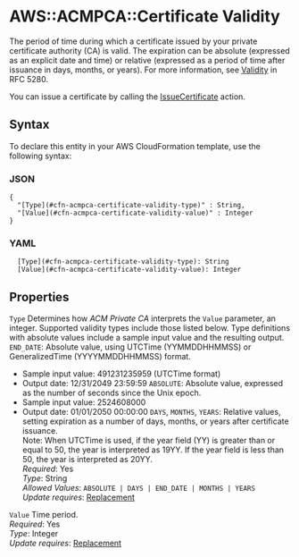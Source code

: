 # AWS::ACMPCA::Certificate Validity<a name="aws-properties-acmpca-certificate-validity"></a>

The period of time during which a certificate issued by your private certificate authority \(CA\) is valid\. The expiration can be absolute \(expressed as an explicit date and time\) or relative \(expressed as a period of time after issuance in days, months, or years\)\. For more information, see [Validity](https://tools.ietf.org/html/rfc5280#section-4.1.2.5) in RFC 5280\.

You can issue a certificate by calling the [IssueCertificate](https://docs.aws.amazon.com/acm-pca/latest/APIReference/API_IssueCertificate.html) action\.

## Syntax<a name="aws-properties-acmpca-certificate-validity-syntax"></a>

To declare this entity in your AWS CloudFormation template, use the following syntax:

### JSON<a name="aws-properties-acmpca-certificate-validity-syntax.json"></a>

```
{
  "[Type](#cfn-acmpca-certificate-validity-type)" : String,
  "[Value](#cfn-acmpca-certificate-validity-value)" : Integer
}
```

### YAML<a name="aws-properties-acmpca-certificate-validity-syntax.yaml"></a>

```
  [Type](#cfn-acmpca-certificate-validity-type): String
  [Value](#cfn-acmpca-certificate-validity-value): Integer
```

## Properties<a name="aws-properties-acmpca-certificate-validity-properties"></a>

`Type`  <a name="cfn-acmpca-certificate-validity-type"></a>
Determines how *ACM Private CA* interprets the `Value` parameter, an integer\. Supported validity types include those listed below\. Type definitions with absolute values include a sample input value and the resulting output\.   
 `END_DATE`: Absolute value, using UTCTime \(YYMMDDHHMMSS\) or GeneralizedTime \(YYYYMMDDHHMMSS\) format\.  
+ Sample input value: 491231235959 \(UTCTime format\)
+ Output date: 12/31/2049 23:59:59
 `ABSOLUTE`: Absolute value, expressed as the number of seconds since the Unix epoch\.  
+ Sample input value: 2524608000
+ Output date: 01/01/2050 00:00:00
 `DAYS`, `MONTHS`, `YEARS`: Relative values, setting expiration as a number of days, months, or years after certificate issuance\.  
Note: When UTCTime is used, if the year field \(YY\) is greater than or equal to 50, the year is interpreted as 19YY\. If the year field is less than 50, the year is interpreted as 20YY\.  
*Required*: Yes  
*Type*: String  
*Allowed Values*: `ABSOLUTE | DAYS | END_DATE | MONTHS | YEARS`  
*Update requires*: [Replacement](https://docs.aws.amazon.com/AWSCloudFormation/latest/UserGuide/using-cfn-updating-stacks-update-behaviors.html#update-replacement)

`Value`  <a name="cfn-acmpca-certificate-validity-value"></a>
Time period\.  
*Required*: Yes  
*Type*: Integer  
*Update requires*: [Replacement](https://docs.aws.amazon.com/AWSCloudFormation/latest/UserGuide/using-cfn-updating-stacks-update-behaviors.html#update-replacement)